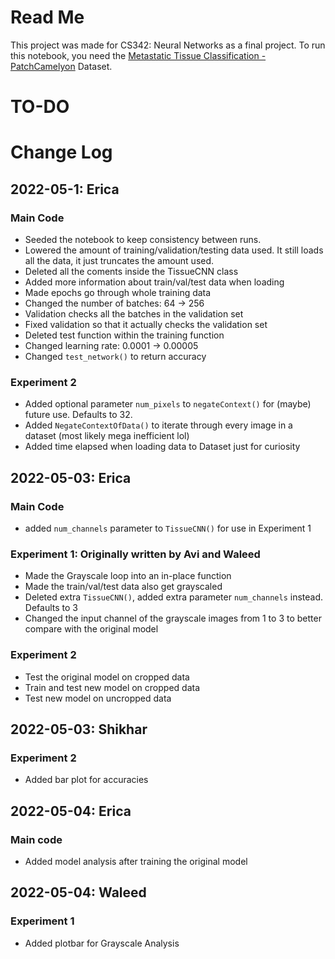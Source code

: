 # Read Me
This project was made for CS342: Neural Networks as a final project. To run this notebook, you need the [Metastatic Tissue Classification - PatchCamelyon](https://www.kaggle.com/datasets/andrewmvd/metastatic-tissue-classification-patchcamelyon?resource=download) Dataset. 

# TO-DO 

# Change Log
## 2022-05-1: Erica
### Main Code
- Seeded the notebook to keep consistency between runs.
- Lowered the amount of training/validation/testing data used. It still loads all the data, it just truncates the amount used.
- Deleted all the coments inside the TissueCNN class
- Added more information about train/val/test data when loading
- Made epochs go through whole training data
- Changed the number of batches: 64 -> 256
- Validation checks all the batches in the validation set
- Fixed validation so that it actually checks the validation set
- Deleted test function within the training function
- Changed learning rate: 0.0001 -> 0.00005
- Changed ```test_network()``` to return accuracy

### Experiment 2
- Added optional parameter ```num_pixels``` to ```negateContext()``` for (maybe) future use. Defaults to 32.
- Added ```NegateContextOfData()``` to iterate through every image in a dataset (most likely mega inefficient lol)
- Added time elapsed when loading data to Dataset just for curiosity

## 2022-05-03: Erica
### Main Code
- added ```num_channels``` parameter to ```TissueCNN()``` for use in Experiment 1

### Experiment 1: Originally written by Avi and Waleed
- Made the Grayscale loop into an in-place function
- Made the train/val/test data also get grayscaled
- Deleted extra ```TissueCNN()```, added extra parameter ```num_channels``` instead. Defaults to 3
- Changed the input channel of the grayscale images from 1 to 3 to better compare with the original model

### Experiment 2
- Test the original model on cropped data
- Train and test new model on cropped data
- Test new model on uncropped data

## 2022-05-03: Shikhar
### Experiment 2
- Added bar plot for accuracies

## 2022-05-04: Erica
### Main code
- Added model analysis after training the original model

## 2022-05-04: Waleed
### Experiment 1
- Added plotbar for Grayscale Analysis